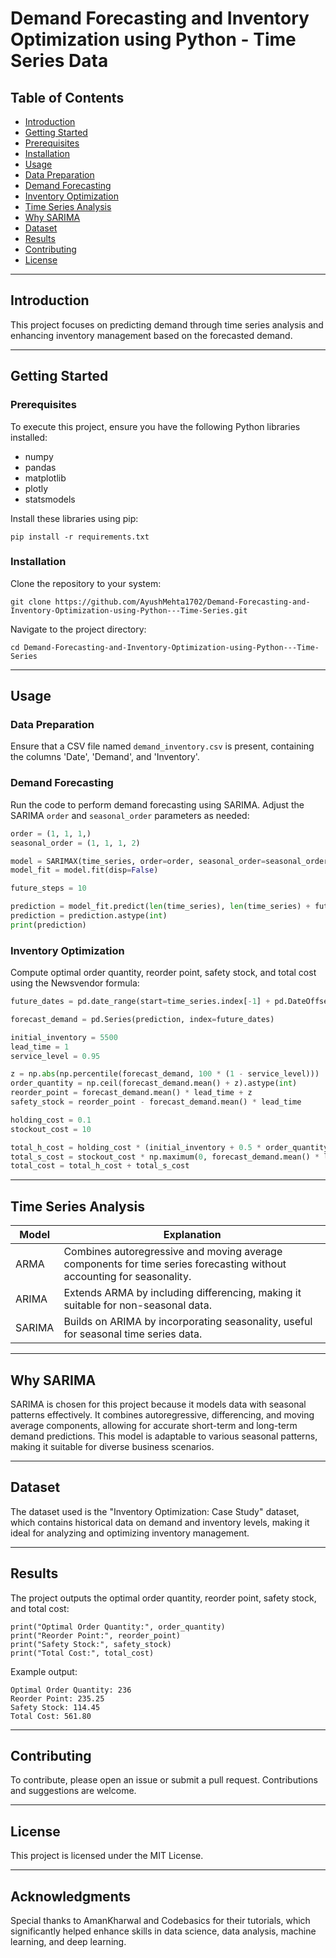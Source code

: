 # Demand Forecasting and Inventory Optimization using Python - Time Series Data

## Table of Contents

* [Introduction](#introduction)
* [Getting Started](#getting-started)
* [Prerequisites](#prerequisites)
* [Installation](#installation)
* [Usage](#usage)
* [Data Preparation](#data-preparation)
* [Demand Forecasting](#demand-forecasting)
* [Inventory Optimization](#inventory-optimization)
* [Time Series Analysis](#time-series-analysis)
* [Why SARIMA](#why-sarima)
* [Dataset](#dataset)
* [Results](#results)
* [Contributing](#contributing)
* [License](#license)

---

## Introduction

This project focuses on predicting demand through time series analysis and enhancing inventory management based on the forecasted demand.

---

## Getting Started

### Prerequisites

To execute this project, ensure you have the following Python libraries installed:

* numpy
* pandas
* matplotlib
* plotly
* statsmodels

Install these libraries using pip:

```
pip install -r requirements.txt
```

### Installation

Clone the repository to your system:

```
git clone https://github.com/AyushMehta1702/Demand-Forecasting-and-Inventory-Optimization-using-Python---Time-Series.git
```

Navigate to the project directory:

```
cd Demand-Forecasting-and-Inventory-Optimization-using-Python---Time-Series
```

---

## Usage

### Data Preparation

Ensure that a CSV file named `demand_inventory.csv` is present, containing the columns 'Date', 'Demand', and 'Inventory'.

### Demand Forecasting

Run the code to perform demand forecasting using SARIMA. Adjust the SARIMA `order` and `seasonal_order` parameters as needed:

```python
order = (1, 1, 1,)
seasonal_order = (1, 1, 1, 2)

model = SARIMAX(time_series, order=order, seasonal_order=seasonal_order)
model_fit = model.fit(disp=False)

future_steps = 10

prediction = model_fit.predict(len(time_series), len(time_series) + future_steps - 1)
prediction = prediction.astype(int)
print(prediction)
```

### Inventory Optimization

Compute optimal order quantity, reorder point, safety stock, and total cost using the Newsvendor formula:

```python
future_dates = pd.date_range(start=time_series.index[-1] + pd.DateOffset(days=1), periods=future_steps, freq='D')

forecast_demand = pd.Series(prediction, index=future_dates)

initial_inventory = 5500
lead_time = 1
service_level = 0.95

z = np.abs(np.percentile(forecast_demand, 100 * (1 - service_level)))
order_quantity = np.ceil(forecast_demand.mean() + z).astype(int)
reorder_point = forecast_demand.mean() * lead_time + z
safety_stock = reorder_point - forecast_demand.mean() * lead_time

holding_cost = 0.1
stockout_cost = 10

total_h_cost = holding_cost * (initial_inventory + 0.5 * order_quantity)
total_s_cost = stockout_cost * np.maximum(0, forecast_demand.mean() * lead_time - initial_inventory)
total_cost = total_h_cost + total_s_cost
```

---

## Time Series Analysis

| Model  | Explanation                                                                                                           |
| ------ | --------------------------------------------------------------------------------------------------------------------- |
| ARMA   | Combines autoregressive and moving average components for time series forecasting without accounting for seasonality. |
| ARIMA  | Extends ARMA by including differencing, making it suitable for non-seasonal data.                                     |
| SARIMA | Builds on ARIMA by incorporating seasonality, useful for seasonal time series data.                                   |

---

## Why SARIMA

SARIMA is chosen for this project because it models data with seasonal patterns effectively. It combines autoregressive, differencing, and moving average components, allowing for accurate short-term and long-term demand predictions. This model is adaptable to various seasonal patterns, making it suitable for diverse business scenarios.

---

## Dataset

The dataset used is the "Inventory Optimization: Case Study" dataset, which contains historical data on demand and inventory levels, making it ideal for analyzing and optimizing inventory management.

---

## Results

The project outputs the optimal order quantity, reorder point, safety stock, and total cost:

```
print("Optimal Order Quantity:", order_quantity)
print("Reorder Point:", reorder_point)
print("Safety Stock:", safety_stock)
print("Total Cost:", total_cost)
```

Example output:

```
Optimal Order Quantity: 236
Reorder Point: 235.25
Safety Stock: 114.45
Total Cost: 561.80
```

---

## Contributing

To contribute, please open an issue or submit a pull request. Contributions and suggestions are welcome.

---

## License

This project is licensed under the MIT License.

---

## Acknowledgments

Special thanks to AmanKharwal and Codebasics for their tutorials, which significantly helped enhance skills in data science, data analysis, machine learning, and deep learning.
